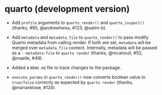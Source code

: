 # quarto (development version)

* Add `profile` arguments to `quarto_render()` and `quarto_inspect()` (thanks, #95, @andrewheiss, #123, @salim-b).

* Add `metadata` and `metadata_file` to `quarto_render()` to pass modify Quarto metadata from calling render. If both are set, `metadata` will be merged over `metadata_file` content. Internally, metadata will be passed as a `--metadata-file` to `quarto render` (thanks, @mcanouil, #52, @maelle, #49).

* Added a `NEWS.md` file to track changes to the package.

* `execute_params` in `quarto_render()` now converts boolean value to `true/false` correctly as expected by `quarto render` (thanks, @marianklose, #124).
